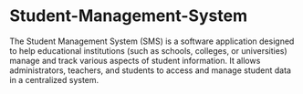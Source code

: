 # Student-Management-System
The Student Management System (SMS) is a software application designed to help educational institutions (such as schools, colleges, or universities) manage and track various aspects of student information. It allows administrators, teachers, and students to access and manage student data in a centralized system.
